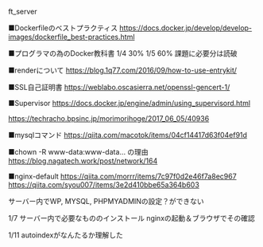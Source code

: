 ft_server

■Dockerfileのベストプラクティス
https://docs.docker.jp/develop/develop-images/dockerfile_best-practices.html

■プログラマの為のDocker教科書
1/4 30%
1/5 60% 課題に必要分は読破

■renderについて
https://blog.1q77.com/2016/09/how-to-use-entrykit/

■SSL自己証明書
https://weblabo.oscasierra.net/openssl-gencert-1/

■Supervisor
https://docs.docker.jp/engine/admin/using_supervisord.html

https://techracho.bpsinc.jp/morimorihoge/2017_06_05/40936

■mysqlコマンド
https://qiita.com/macotok/items/04cf14417d63f04ef91d

■chown -R www-data:www-data... の理由
https://blog.nagatech.work/post/network/164

■nginx-default
https://qiita.com/morrr/items/7c97f0d2e46f7a8ec967
https://qiita.com/syou007/items/3e2d410bbe65a364b603

サーバー内でWP, MYSQL, PHPMYADMINの設定？ができない

1/7	サーバー内で必要なもののインストール
	nginxの起動＆ブラウザでその確認

1/11 autoindexがなんたるか理解した
